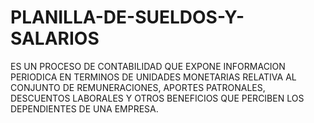 # PLANILLA-DE-SUELDOS-Y-SALARIOS
ES UN PROCESO DE CONTABILIDAD QUE EXPONE INFORMACION PERIODICA EN TERMINOS DE UNIDADES MONETARIAS RELATIVA AL CONJUNTO DE REMUNERACIONES, APORTES PATRONALES, DESCUENTOS LABORALES Y OTROS BENEFICIOS QUE PERCIBEN LOS DEPENDIENTES DE UNA EMPRESA.
